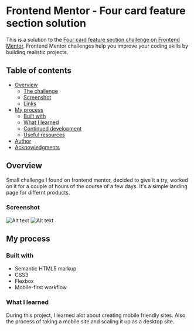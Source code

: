 # Frontend Mentor - Four card feature section solution

This is a solution to the [Four card feature section challenge on Frontend Mentor](https://www.frontendmentor.io/challenges/four-card-feature-section-weK1eFYK). Frontend Mentor challenges help you improve your coding skills by building realistic projects. 

## Table of contents

- [Overview](#overview)
  - [The challenge](#the-challenge)
  - [Screenshot](#screenshot)
  - [Links](#links)
- [My process](#my-process)
  - [Built with](#built-with)
  - [What I learned](#what-i-learned)
  - [Continued development](#continued-development)
  - [Useful resources](#useful-resources)
- [Author](#author)
- [Acknowledgments](#acknowledgments)


## Overview

Small challenge I found on frontend mentor, decided to give it a try, worked on it for a couple of hours of the course of a few days. It's a simple landing page for differnt products.
### Screenshot

![Alt text](./FourCardLandingPage/images/Full-Size-Screenshot.png?raw=true)
![Alt text](./FourCardLandingPage/images/Mobile-Size-Screenshoot.png?raw=true)

## My process

### Built with

- Semantic HTML5 markup
- CSS3
- Flexbox
- Mobile-first workflow

### What I learned

During this project, I learned alot about creating mobile friendly sites. Also the process of taking a mobile site and scaling it up as a desktop site.
